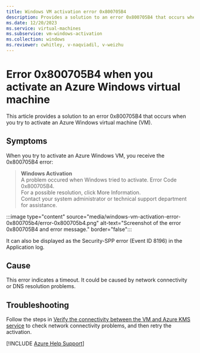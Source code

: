 ```yaml
---
title: Windows VM activation error 0x800705B4
description: Provides a solution to an error 0x800705B4 that occurs when you try to activate an Azure Windows virtual machine (VM).
ms.date: 12/20/2023
ms.service: virtual-machines
ms.subservice: vm-windows-activation
ms.collection: windows
ms.reviewer: cwhitley, v-naqviadil, v-weizhu
---
```

# Error 0x800705B4 when you activate an Azure Windows virtual machine

This article provides a solution to an error 0x800705B4 that occurs when you try to activate an Azure Windows virtual machine (VM).

## Symptoms

When you try to activate an Azure Windows VM, you receive the 0x800705B4 error:

> **Windows Activation**  
> A problem occured when Windows tried to activate. Error Code 0x800705B4.  
> For a possible resolution, click More Information.  
> Contact your system administrator or technical support department for assistance.

:::image type="content" source="media/windows-vm-activation-error-0x800705b4/error-0x800705b4.png" alt-text="Screenshot of the error 0x800705B4 and error message." border="false":::

It can also be displayed as the Security-SPP error (Event ID 8196) in the Application log.

## Cause

This error indicates a timeout. It could be caused by network connectivity or DNS resolution problems.

## Troubleshooting

Follow the steps in [Verify the connectivity between the VM and Azure KMS service](troubleshoot-activation-problems.md#step-2-verify-the-connectivity-between-the-vm-and-azure-kms-service) to check network connectivity problems, and then retry the activation.

[!INCLUDE [Azure Help Support](../../includes/azure-help-support.md)]
